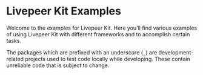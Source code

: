 # Livepeer Kit Examples

Welcome to the examples for Livepeer Kit. Here you'll find various examples of using Livepeer Kit with different frameworks and to accomplish certain tasks.

The packages which are prefixed with an underscore (`_`) are development-related projects used to test code locally while developing. These contain unreliable code that is subject to change.
